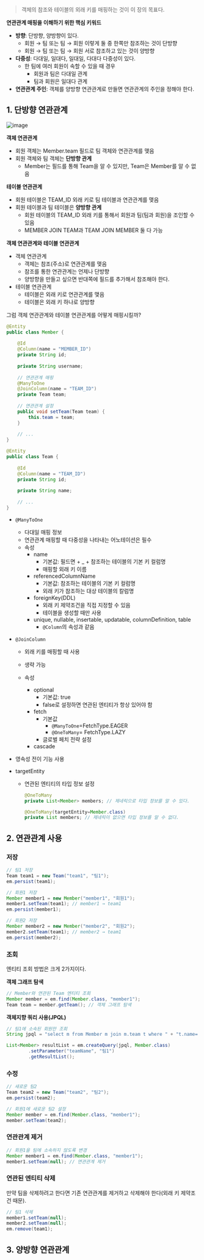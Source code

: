 > 객체의 참조와 테이블의 외래 키를 매핑하는 것이 이 장의 목표다.

**연관관계 매핑을 이해하기 위한 핵심 키워드**

- **방향**: 단방향, 양방향이 있다.
  - 회원 → 팀 또는 팀 → 회원 이렇게 둘 중 한쪽만 참조하는 것이 단방향
  - 회원 → 팀 또는 팀 → 회원 서로 참조하고 있는 것이 양방향
- **다중성**: 다대일, 일대다, 일대일, 다대다 다중성이 있다.
  - 한 팀에 여러 회원이 속할 수 있을 때 경우
    - 회원과 팀은 다대일 관계
    - 팀과 회원은 일대다 관계
- **연관관계 주인**: 객체를 양방향 연관관계로 만들면 연관관계의 주인을 정해야 한다.

## 1. 단방향 연관관계

![image](https://images.velog.io/images/tigger/post/11a21c32-a271-4cd6-ad0f-a9e59cc2f3dc/image.png)

**객체 연관관계**

- 회원 객체는 Member.team 필드로 팀 객체와 연관관계를 맺음
- 회원 객체와 팀 객체는 **단방향 관계**
  - Member는 필드를 통해 Team을 알 수 있지만, Team은 Member를 알 수 없음

**테이블 연관관계**

- 회원 테이블은 TEAM_ID 외래 키로 팀 테이블과 연관관계를 맺음
- 회원 테이블과 팀 테이블은 **양방향 관계**
  - 회원 테이블의 TEAM_ID 외래 키를 통해서 회원과 팀(팀과 회원)을 조인할 수 있음
  - MEMBER JOIN TEAM과 TEAM JOIN MEMBER 둘 다 가능

**객체 연관관계와 테이블 연관관계**

- 객체 연관관계
  - 객체는 참조(주소)로 연관관계를 맺음
  - 참조를 통한 연관관계는 언제나 단방향
  - 양방향을 만들고 싶으면 반대쪽에 필드를 추가해서 참조해야 한다.
- 테이블 연관관계
  - 테이블은 외래 키로 연관관계를 맺음
  - 테이블은 외래 키 하나로 양방향

그럼 객체 연관관계와 테이블 연관관계를 어떻게 매핑시킬까?

```java
@Entity
public class Member {
    
    @Id
    @Column(name = "MEMBER_ID")
    private String id;
    
    private String username;
    
    // 연관관계 매핑
    @ManyToOne
    @JoinColumn(name = "TEAM_ID")
    private Team team;
    
    // 연관관계 설정
    public void setTeam(Team team) {
        this.team = team;
    }
    
    // ...
}

@Entity
public class Team {
    
    @Id
    @Column(name = "TEAM_ID")
    private String id;
    
    private String name;
    
    // ...
}
```

- `@ManyToOne`

  - 다대일 매핑 정보
  - 연관관계 매핑할 때 다중성을 나타내는 어노테이션은 필수
  - 속성
    - name
      - 기본값: 필드면 + _ + 참조하는 테이블의 기본 키 컬럼명
      - 매핑할 외래 키 이름
    - referencedColumnName
      - 기본값: 참조하는 테이블의 기본 키 컬럼명
      - 외래 키가 참조하는 대상 테이블의 칼럼명
    - foreignKey(DDL)
      - 외래 키 제약조건을 직접 지정할 수 있음
      - 테이블을 생성할 때만 사용
    - unique, nullable, insertable, updatable, columnDefinition, table
      - `@Column`의 속성과 같음

- `@JoinColumn`

  - 외래 키를 매핑할 때 사용

  - 생략 가능

  - 속성

    - optional
      - 기본값: true
      - false로 설정하면 연관된 엔티티가 항상 있어야 함
    - fetch
      - 기본값
        - `@ManyToOne`=FetchType.EAGER
        - `@OneToMany`= FetchType.LAZY
      - 글로벌 페치 전략 설정
    - cascade
  
- 영속성 전이 기능 사용
  
- targetEntity
  
  - 연관된 엔티티의 타입 정보 설정
    
    ```java
    @OneToMany
    private List<Member> members; // 제네릭으로 타입 정보를 알 수 있다.
    
    @OneToMany(targetEntity=Member.class)
    private List members; // 제네릭이 없으면 타입 정보를 알 수 없다.
    ```

## 2. 연관관계 사용

### 저장

```java
// 팀1 저장
Team team1 = new Team("team1", "팀1");
em.persist(team1);

// 회원1 저장
Member member1 = new Member("member1", "회원1");
member1.setTeam(team1); // member1 → team1
em.persist(member1);

// 회원2 저장
Member member2 = new Member("member2", "회원2");
member2.setTeam(team1); // member2 → team1
em.persist(member2);
```

### 조회

엔티티 조회 방법은 크게 2가지이다.

**객체 그래프 탐색**

```java
// Member와 연관된 Team 엔티티 조회
Member member = em.find(Member.class, "member1");
Team team = member.getTeam(); // 객체 그래프 탐색
```

**객체지향 쿼리 사용(JPQL)**

```java
// 팀1에 소속된 회원만 조회
String jpql = "select m from Member m join m.team t where " + "t.name=:teamName";

List<Member> resultList = em.createQuery(jpql, Member.class)
    	.setParameter("teamName", "팀1")
    	.getResultList();
```

### 수정

```java
// 새로운 팀2
Team team2 = new Team("team2", "팀2");
em.persist(team2);

// 회원1에 새로운 팀2 설정
Member member = em.find(Member.class, "member1");
member.setTeam(team2);
```

### 연관관계 제거

```java
// 회원1을 팀에 소속하지 않도록 변경
Member member1 = em.find(Member.class, "member1");
member1.setTeam(null); // 연관관계 제거
```

### 연관된 엔티티 삭제

만약 팀을 삭제하려고 한다면 기존 연관관계를 제거하고 삭제해야 한다(외래 키 제약조건 때문).

```java
// 팀1 삭제
member1.setTeam(null);
member2.setTeam(null);
em.remove(team1);
```

## 3. 양방향 연관관계